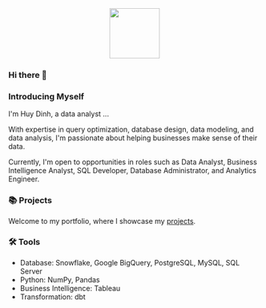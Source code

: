 <div id="header" align="center">
  <img src="https://media.giphy.com/media/M9gbBd9nbDrOTu1Mqx/giphy.gif" width="100"/>
</div>

### Hi there 👋
### Introducing Myself

I'm Huy Dinh, a data analyst ...

With expertise in query optimization, database design, data modeling, and data analysis, I'm passionate about helping businesses make sense of their data. 

Currently, I'm open to opportunities in roles such as Data Analyst, Business Intelligence Analyst, SQL Developer, Database Administrator, and Analytics Engineer.

### 📚 Projects

Welcome to my portfolio, where I showcase my [projects](https://github.com/katiehuangx/Portfolio-Guide/blob/main/README.md).

### 🛠️ Tools

- Database: Snowflake, Google BigQuery, PostgreSQL, MySQL, SQL Server
- Python: NumPy, Pandas
- Business Intelligence: Tableau
- Transformation: dbt
<!--
**HuyDinh-CM/HuyDinh-CM** is a ✨ _special_ ✨ repository because its `README.md` (this file) appears on your GitHub profile.

Here are some ideas to get you started:

- 🔭 I’m currently working on ...
- 🌱 I’m currently learning ...
- 👯 I’m looking to collaborate on ...
- 🤔 I’m looking for help with ...
- 💬 Ask me about ...
- 📫 How to reach me: ...
- 😄 Pronouns: ...
- ⚡ Fun fact: ...
-->
